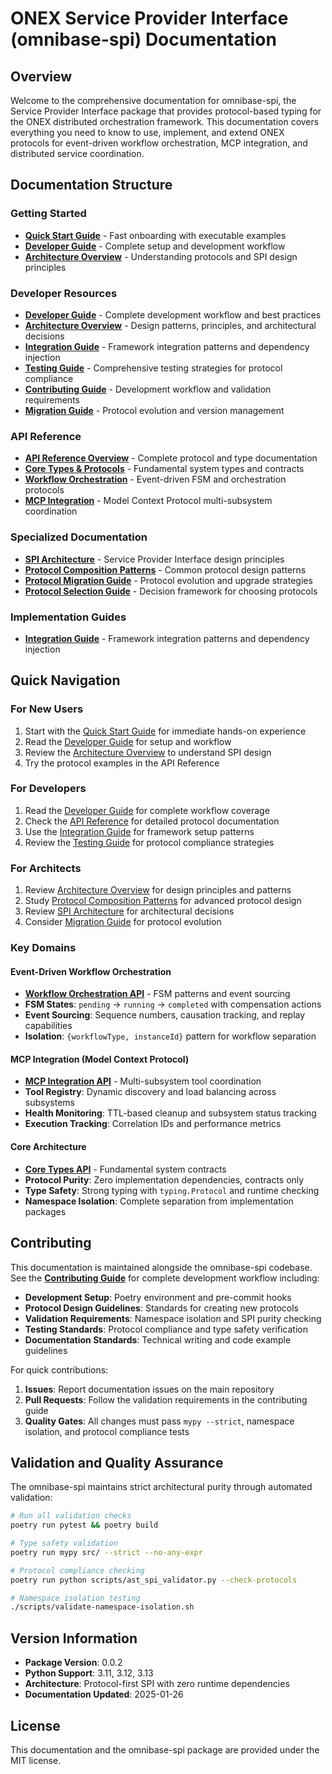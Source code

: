 # ONEX Service Provider Interface (omnibase-spi) Documentation

## Overview

Welcome to the comprehensive documentation for omnibase-spi, the Service Provider Interface package that provides protocol-based typing for the ONEX distributed orchestration framework. This documentation covers everything you need to know to use, implement, and extend ONEX protocols for event-driven workflow orchestration, MCP integration, and distributed service coordination.

## Documentation Structure

### Getting Started
- **[Quick Start Guide](quick-start.md)** - Fast onboarding with executable examples
- **[Developer Guide](developer-guide/README.md)** - Complete setup and development workflow
- **[Architecture Overview](architecture/README.md)** - Understanding protocols and SPI design principles

### Developer Resources
- **[Developer Guide](developer-guide/README.md)** - Complete development workflow and best practices
- **[Architecture Overview](architecture/README.md)** - Design patterns, principles, and architectural decisions
- **[Integration Guide](integration/README.md)** - Framework integration patterns and dependency injection
- **[Testing Guide](testing.md)** - Comprehensive testing strategies for protocol compliance
- **[Contributing Guide](contributing.md)** - Development workflow and validation requirements
- **[Migration Guide](migration.md)** - Protocol evolution and version management

### API Reference
- **[API Reference Overview](api-reference/README.md)** - Complete protocol and type documentation
- **[Core Types & Protocols](api-reference/core-types.md)** - Fundamental system types and contracts
- **[Workflow Orchestration](api-reference/workflow-orchestration.md)** - Event-driven FSM and orchestration protocols  
- **[MCP Integration](api-reference/mcp.md)** - Model Context Protocol multi-subsystem coordination

### Specialized Documentation
- **[SPI Architecture](architecture/spi-architecture.md)** - Service Provider Interface design principles
- **[Protocol Composition Patterns](protocol-composition-patterns.md)** - Common protocol design patterns
- **[Protocol Migration Guide](protocol-migration-guide.md)** - Protocol evolution and upgrade strategies
- **[Protocol Selection Guide](protocol-selection-guide.md)** - Decision framework for choosing protocols

### Implementation Guides
- **[Integration Guide](integration/README.md)** - Framework integration patterns and dependency injection

## Quick Navigation

### For New Users
1. Start with the [Quick Start Guide](quick-start.md) for immediate hands-on experience
2. Read the [Developer Guide](developer-guide/README.md) for setup and workflow
3. Review the [Architecture Overview](architecture/README.md) to understand SPI design
4. Try the protocol examples in the API Reference

### For Developers
1. Read the [Developer Guide](developer-guide/README.md) for complete workflow coverage
2. Check the [API Reference](api-reference/README.md) for detailed protocol documentation
3. Use the [Integration Guide](integration/README.md) for framework setup patterns
4. Review the [Testing Guide](testing.md) for protocol compliance strategies

### For Architects
1. Review [Architecture Overview](architecture/README.md) for design principles and patterns
2. Study [Protocol Composition Patterns](protocol-composition-patterns.md) for advanced protocol design
3. Review [SPI Architecture](architecture/spi-architecture.md) for architectural decisions
4. Consider [Migration Guide](migration.md) for protocol evolution

### Key Domains

#### Event-Driven Workflow Orchestration
- **[Workflow Orchestration API](api-reference/workflow-orchestration.md)** - FSM patterns and event sourcing
- **FSM States**: `pending` → `running` → `completed` with compensation actions
- **Event Sourcing**: Sequence numbers, causation tracking, and replay capabilities
- **Isolation**: `{workflowType, instanceId}` pattern for workflow separation

#### MCP Integration (Model Context Protocol)
- **[MCP Integration API](api-reference/mcp.md)** - Multi-subsystem tool coordination
- **Tool Registry**: Dynamic discovery and load balancing across subsystems
- **Health Monitoring**: TTL-based cleanup and subsystem status tracking
- **Execution Tracking**: Correlation IDs and performance metrics

#### Core Architecture
- **[Core Types API](api-reference/core-types.md)** - Fundamental system contracts
- **Protocol Purity**: Zero implementation dependencies, contracts only
- **Type Safety**: Strong typing with `typing.Protocol` and runtime checking
- **Namespace Isolation**: Complete separation from implementation packages

## Contributing

This documentation is maintained alongside the omnibase-spi codebase. See the **[Contributing Guide](contributing.md)** for complete development workflow including:

- **Development Setup**: Poetry environment and pre-commit hooks
- **Protocol Design Guidelines**: Standards for creating new protocols
- **Validation Requirements**: Namespace isolation and SPI purity checking
- **Testing Standards**: Protocol compliance and type safety verification
- **Documentation Standards**: Technical writing and code example guidelines

For quick contributions:
1. **Issues**: Report documentation issues on the main repository
2. **Pull Requests**: Follow the validation requirements in the contributing guide  
3. **Quality Gates**: All changes must pass `mypy --strict`, namespace isolation, and protocol compliance tests

## Validation and Quality Assurance

The omnibase-spi maintains strict architectural purity through automated validation:

```bash
# Run all validation checks
poetry run pytest && poetry build

# Type safety validation
poetry run mypy src/ --strict --no-any-expr

# Protocol compliance checking
poetry run python scripts/ast_spi_validator.py --check-protocols

# Namespace isolation testing
./scripts/validate-namespace-isolation.sh
```

## Version Information

- **Package Version**: 0.0.2  
- **Python Support**: 3.11, 3.12, 3.13
- **Architecture**: Protocol-first SPI with zero runtime dependencies
- **Documentation Updated**: 2025-01-26

## License

This documentation and the omnibase-spi package are provided under the MIT license.
